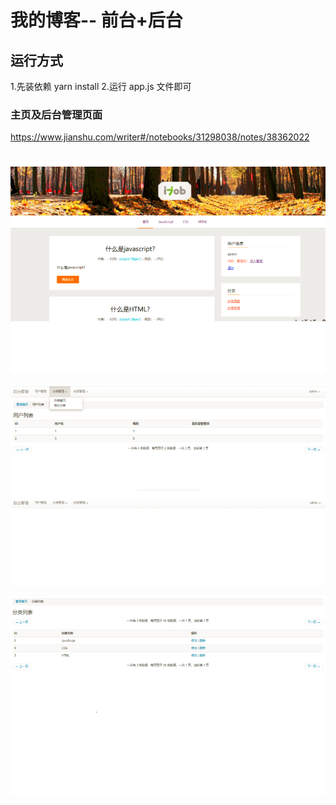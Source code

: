 # 我的博客-- 前台+后台

## 运行方式

1.先装依赖 yarn install 2.运行 app.js 文件即可

### 主页及后台管理页面

https://www.jianshu.com/writer#/notebooks/31298038/notes/38362022

##

![3](https://github.com/leejungyong/myblog2-mvkt/blob/master/public/images/3.png)

![4](https://github.com/leejungyong/myblog2-mvkt/blob/master/public/images/4.png)

![5](https://github.com/leejungyong/myblog2-mvkt/blob/master/public/images/5.png)
